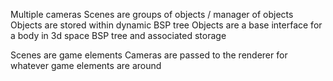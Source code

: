 Multiple cameras
Scenes are groups of objects / manager of objects
Objects are stored within dynamic BSP tree
Objects are a base interface for a body in 3d space 
BSP tree and associated storage

Scenes are game elements
Cameras are passed to the renderer for whatever game elements are around

